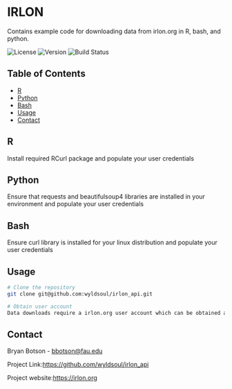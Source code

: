 # IRLON

Contains example code for downloading data from irlon.org in R, bash, and python.

![License](https://img.shields.io/github/license/your-username/your-repo)
![Version](https://img.shields.io/github/v/release/your-username/your-repo)
![Build Status](https://img.shields.io/github/actions/workflow/status/your-username/your-repo/ci.yml)

## Table of Contents

- [R](#R)
- [Python](#python)
- [Bash](#bash)
- [Usage](#Usage)
- [Contact](#contact)

## R 
Install required RCurl package and populate your user credentials

## Python
Ensure that requests and beautifulsoup4 libraries are installed in your environment and populate your user credentials

## Bash
Ensure curl library is installed for your linux distribution and populate your user credentials


## Usage
```bash
# Clone the repository
git clone git@github.com:wyldsoul/irlon_api.git

# Obtain user account
Data downloads require a irlon.org user account which can be obtained at https://irlon.org/auth/signup.php?

```

## Contact

Bryan Botson -  bbotson@fau.edu

Project Link:https://github.com/wyldsoul/irlon_api

Project website:https://irlon.org
